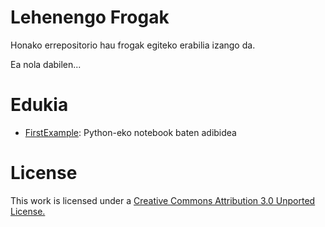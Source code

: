 Lehenengo Frogak
================

Honako errepositorio hau frogak egiteko erabilia izango da.

Ea nola dabilen...

Edukia
======

   * [FirstExample](python/notebooks/FirstExample.ipynb): Python-eko notebook baten adibidea



License
=======

This work is licensed under a [Creative Commons Attribution 3.0 Unported License.](http://creativecommons.org/licenses/by/3.0/)
